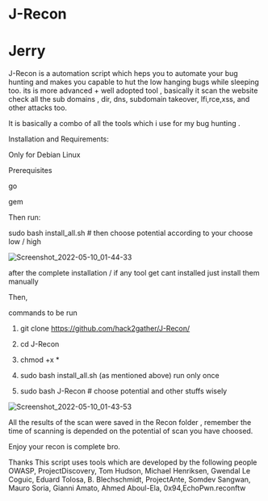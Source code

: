 # J-Recon
# Jerry 

J-Recon is a automation script which heps you to automate your bug hunting and makes you capable to hut the low hanging bugs while sleeping too.
its is more advanced + well adopted tool , basically it scan the website check all the sub domains , dir, dns, subdomain takeover, lfi,rce,xss, and other attacks too.

It is basically a combo of all the tools which i use for my bug hunting .

Installation and Requirements:

Only for Debian Linux

Prerequisites

go

gem

Then run:

sudo bash install_all.sh # then choose potential according to your choose low / high



![Screenshot_2022-05-10_01-44-33](https://user-images.githubusercontent.com/97843059/167571964-d3c4ebb2-3fd0-49c6-b52a-1d27a9486b30.png)

after the complete installation / if any tool get cant installed just install them manually

Then,

commands to be run 

1) git clone https://github.com/hack2gather/J-Recon/

2) cd J-Recon

3) chmod +x *

4) sudo bash install_all.sh (as mentioned above) run only once

5) sudo bash J-Recon # choose potential and other stuffs wisely



![Screenshot_2022-05-10_01-43-53](https://user-images.githubusercontent.com/97843059/167572440-c4cb9a54-6c71-4d73-bc8d-7c2988f5b671.png)



All the results of the scan were saved in the Recon folder , remember the time of scanning is depended on the potential of scan you have choosed.

Enjoy your recon is complete bro.






















































































Thanks
This script uses tools which are developed by the following people
OWASP, ProjectDiscovery, Tom Hudson, Michael Henriksen, Gwendal Le Coguic, Eduard Tolosa, B. Blechschmidt, ProjectAnte, Somdev Sangwan, Mauro Soria, Gianni Amato, Ahmed Aboul-Ela, 0x94,EchoPwn.reconftw



